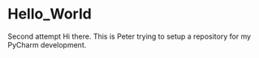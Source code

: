 # Hello_World
Second attempt
Hi there. This is Peter trying to setup a repository for my PyCharm development.
